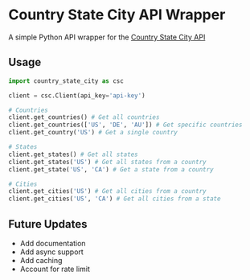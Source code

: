 # Country State City API Wrapper

A simple Python API wrapper for the [Country State City API](https://countrystatecity.in/) 

## Usage

```py
import country_state_city as csc

client = csc.Client(api_key='api-key')

# Countries
client.get_countries() # Get all countries
client.get_countries(['US', 'DE', 'AU']) # Get specific countries
client.get_country('US') # Get a single country

# States
client.get_states() # Get all states
client.get_states('US') # Get all states from a country
client.get_state('US', 'CA') # Get a state from a country

# Cities
client.get_cities('US') # Get all cities from a country
client.get_cities('US', 'CA') # Get all cities from a state
```

## Future Updates

- Add documentation
- Add async support
- Add caching
- Account for rate limit
